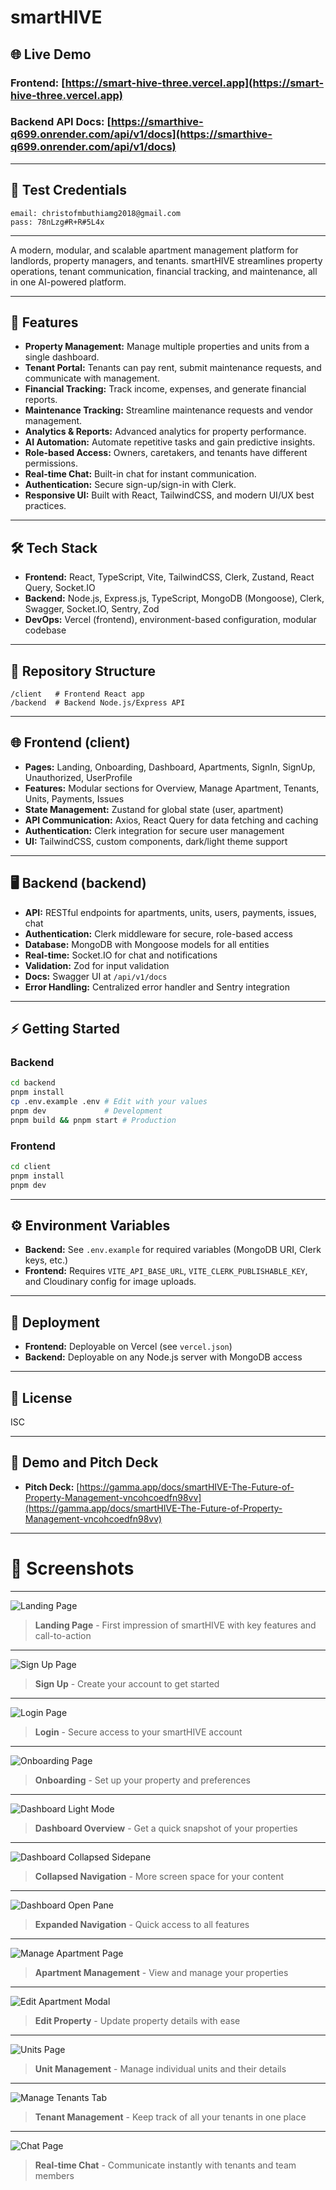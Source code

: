 # smartHIVE

## 🌐 Live Demo
### **Frontend:** [https://smart-hive-three.vercel.app](https://smart-hive-three.vercel.app)  
### **Backend API Docs:** [https://smarthive-q699.onrender.com/api/v1/docs](https://smarthive-q699.onrender.com/api/v1/docs)

---

## 🧪 Test Credentials
```
email: christofmbuthiamg2018@gmail.com
pass: 78nLzg#R+R#5L4x
```

---

A modern, modular, and scalable apartment management platform for landlords, property managers, and tenants. smartHIVE streamlines property operations, tenant communication, financial tracking, and maintenance, all in one AI-powered platform.

---

## 🚀 Features
- **Property Management:** Manage multiple properties and units from a single dashboard.
- **Tenant Portal:** Tenants can pay rent, submit maintenance requests, and communicate with management.
- **Financial Tracking:** Track income, expenses, and generate financial reports.
- **Maintenance Tracking:** Streamline maintenance requests and vendor management.
- **Analytics & Reports:** Advanced analytics for property performance.
- **AI Automation:** Automate repetitive tasks and gain predictive insights.
- **Role-based Access:** Owners, caretakers, and tenants have different permissions.
- **Real-time Chat:** Built-in chat for instant communication.
- **Authentication:** Secure sign-up/sign-in with Clerk.
- **Responsive UI:** Built with React, TailwindCSS, and modern UI/UX best practices.

---

## 🛠️ Tech Stack
- **Frontend:** React, TypeScript, Vite, TailwindCSS, Clerk, Zustand, React Query, Socket.IO  
- **Backend:** Node.js, Express.js, TypeScript, MongoDB (Mongoose), Clerk, Swagger, Socket.IO, Sentry, Zod  
- **DevOps:** Vercel (frontend), environment-based configuration, modular codebase

---

## 📁 Repository Structure
```
/client   # Frontend React app
/backend  # Backend Node.js/Express API
```

---

## 🌐 Frontend (client)
- **Pages:** Landing, Onboarding, Dashboard, Apartments, SignIn, SignUp, Unauthorized, UserProfile
- **Features:** Modular sections for Overview, Manage Apartment, Tenants, Units, Payments, Issues
- **State Management:** Zustand for global state (user, apartment)
- **API Communication:** Axios, React Query for data fetching and caching
- **Authentication:** Clerk integration for secure user management
- **UI:** TailwindCSS, custom components, dark/light theme support

---

## 🖥️ Backend (backend)
- **API:** RESTful endpoints for apartments, units, users, payments, issues, chat
- **Authentication:** Clerk middleware for secure, role-based access
- **Database:** MongoDB with Mongoose models for all entities
- **Real-time:** Socket.IO for chat and notifications
- **Validation:** Zod for input validation
- **Docs:** Swagger UI at `/api/v1/docs`
- **Error Handling:** Centralized error handler and Sentry integration

---

## ⚡ Getting Started
### Backend
```bash
cd backend
pnpm install
cp .env.example .env # Edit with your values
pnpm dev             # Development
pnpm build && pnpm start # Production
```

### Frontend
```bash
cd client
pnpm install
pnpm dev
```

---

## ⚙️ Environment Variables
- **Backend:** See `.env.example` for required variables (MongoDB URI, Clerk keys, etc.)
- **Frontend:** Requires `VITE_API_BASE_URL`, `VITE_CLERK_PUBLISHABLE_KEY`, and Cloudinary config for image uploads.

---

## 🚀 Deployment
- **Frontend:** Deployable on Vercel (see `vercel.json`)
- **Backend:** Deployable on any Node.js server with MongoDB access

---

## 📄 License
ISC

---

## 📄 Demo and Pitch Deck
- **Pitch Deck:** [https://gamma.app/docs/smartHIVE-The-Future-of-Property-Management-vncohcoedfn98vv](https://gamma.app/docs/smartHIVE-The-Future-of-Property-Management-vncohcoedfn98vv)

---

# 📸 Screenshots

---
![Landing Page](./client/src/assets/Readme%20Images/landing-page.png)  
> **Landing Page** - First impression of smartHIVE with key features and call-to-action

---
![Sign Up Page](./client/src/assets/Readme%20Images/sign-up-page.png)  
> **Sign Up** - Create your account to get started

---
![Login Page](./client/src/assets/Readme%20Images/login-page.png)  
> **Login** - Secure access to your smartHIVE account

---
![Onboarding Page](./client/src/assets/Readme%20Images/onboarding-page.png)  
> **Onboarding** - Set up your property and preferences

---
![Dashboard Light Mode](./client/src/assets/Readme%20Images/dashboard-light-mode.png)  
> **Dashboard Overview** - Get a quick snapshot of your properties

---
![Dashboard Collapsed Sidepane](./client/src/assets/Readme%20Images/dashboard-collapsed-sidepane.png)  
> **Collapsed Navigation** - More screen space for your content

---
![Dashboard Open Pane](./client/src/assets/Readme%20Images/dashboard-open-pane.png)  
> **Expanded Navigation** - Quick access to all features

---
![Manage Apartment Page](./client/src/assets/Readme%20Images/manage-apartment-page.png)  
> **Apartment Management** - View and manage your properties

---
![Edit Apartment Modal](./client/src/assets/Readme%20Images/edit-aparment-modal.png)  
> **Edit Property** - Update property details with ease

---
![Units Page](./client/src/assets/Readme%20Images/units-page.png)  
> **Unit Management** - Manage individual units and their details

---
![Manage Tenants Tab](./client/src/assets/Readme%20Images/manage-tenants-tab.png)  
> **Tenant Management** - Keep track of all your tenants in one place

---
![Chat Page](./client/src/assets/Readme%20Images/chat-page.png)  
> **Real-time Chat** - Communicate instantly with tenants and team members
